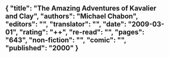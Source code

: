 {
 "title": "The Amazing Adventures of Kavalier and Clay",
 "authors": "Michael Chabon",
 "editors": "",
 "translator": "",
 "date": "2009-03-01",
 "rating": "++",
 "re-read": "",
 "pages": "643",
 "non-fiction": "",
 "comic": "",
 "published": "2000"
}
---

